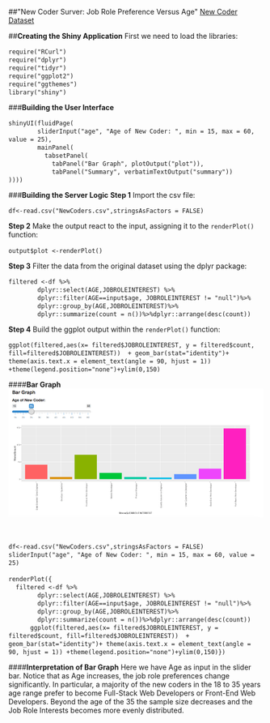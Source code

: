 ##"New Coder Surver: Job Role Preference Versus Age"
[New Coder Dataset](https://www.kaggle.com/freecodecamp/2016-new-coder-survey-)

##**Creating the Shiny Application**
First we need to load the libraries:
```{r message=FALSE, warning=FALSE}
require("RCurl")
require("dplyr")
require("tidyr")
require("ggplot2")
require("ggthemes")
library("shiny")
```

###**Building the User Interface**
```{r, eval=FALSE}
shinyUI(fluidPage(
        sliderInput("age", "Age of New Coder: ", min = 15, max = 60, value = 25),
        mainPanel(
          tabsetPanel(
            tabPanel("Bar Graph", plotOutput("plot")), 
            tabPanel("Summary", verbatimTextOutput("summary"))
))))

```


###**Building the Server Logic**
**Step 1** Import the csv file: 
```{r, eval=FALSE}
df<-read.csv("NewCoders.csv",stringsAsFactors = FALSE)
```

**Step 2** Make the output react to the input, assigning it to the ```renderPlot()``` function: 

```output$plot <-renderPlot()```

**Step 3** Filter the data from the original dataset using the dplyr package:

```{r, eval=FALSE}
filtered <-df %>%
        dplyr::select(AGE,JOBROLEINTEREST) %>%
        dplyr::filter(AGE==input$age, JOBROLEINTEREST != "null")%>%
        dplyr::group_by(AGE,JOBROLEINTEREST)%>%
        dplyr::summarize(count = n())%>%dplyr::arrange(desc(count))
```
 
**Step 4** Build the ggplot output within the ```renderPlot()``` function:


```{r, eval=FALSE}
ggplot(filtered,aes(x= filtered$JOBROLEINTEREST, y = filtered$count, fill=filtered$JOBROLEINTEREST))  + geom_bar(stat="identity")+ theme(axis.text.x = element_text(angle = 90, hjust = 1)) +theme(legend.position="none")+ylim(0,150)

```
####**Bar Graph**
![](shiny_bargraph.R.png)
```{r, echo = FALSE}


df<-read.csv("NewCoders.csv",stringsAsFactors = FALSE)
sliderInput("age", "Age of New Coder: ", min = 15, max = 60, value = 25)

renderPlot({
  filtered <-df %>%
        dplyr::select(AGE,JOBROLEINTEREST) %>%
        dplyr::filter(AGE==input$age, JOBROLEINTEREST != "null")%>%
        dplyr::group_by(AGE,JOBROLEINTEREST)%>%
        dplyr::summarize(count = n())%>%dplyr::arrange(desc(count))
      ggplot(filtered,aes(x= filtered$JOBROLEINTEREST, y = filtered$count, fill=filtered$JOBROLEINTEREST))  + geom_bar(stat="identity")+ theme(axis.text.x = element_text(angle = 90, hjust = 1)) +theme(legend.position="none")+ylim(0,150)})
```

####**Interpretation of Bar Graph**
Here we have Age as input in the slider bar. Notice that as Age increases, the job role preferences change significantly. In particular, a majority of the new coders in the 18 to 35 years age range prefer to become Full-Stack Web Developers or Front-End Web Developers. Beyond the age of the 35 the sample size decreases and the Job Role Interests becomes more evenly distributed.
